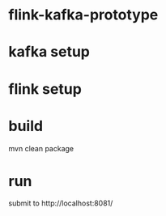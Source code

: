 # flink-kafka-prototype

# kafka setup

# flink setup

# build 

mvn clean package

# run

submit to http://localhost:8081/